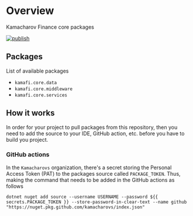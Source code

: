 # Overview

Kamacharov Finance core packages

[![publish](https://github.com/kamacharovs/kamafi-core/actions/workflows/publish.yml/badge.svg)](https://github.com/kamacharovs/kamafi-core/actions/workflows/publish.yml)

## Packages

List of available packages

- `kamafi.core.data`
- `kamafi.core.middleware`
- `kamafi.core.services`

## How it works

In order for your project to pull packages from this repository, then you need to add the source to your IDE, GitHub action, etc. before you have to build you project.

### GitHub actions

In the `Kamacharovs` organization, there's a secret storing the Personal Access Token (PAT) to the packages source called `PACKAGE_TOKEN`. Thus, making the
command that needs to be added in the GitHub actions as follows

```pw
dotnet nuget add source --username USERNAME --password ${{ secrets.PACKAGE_TOKEN }} --store-password-in-clear-text --name github "https://nuget.pkg.github.com/kamacharovs/index.json"
```
